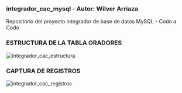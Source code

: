 ### integrador_cac_mysql - Autor: Wilver Arriaza
Repositorio del proyecto integrador de base de datos MySQL - Codo a Codo 
### ESTRUCTURA DE LA TABLA ORADORES
![integrador_cac_estructura](https://github.com/WilverArriaza/integrador_cac_mysql/assets/110066403/64db47fd-db9f-4842-acce-de75b1248535)
### CAPTURA DE REGISTROS
![integrador_cac_registros](https://github.com/WilverArriaza/integrador_cac_mysql/assets/110066403/83ad574f-f3bb-4004-8637-e4c0109fe6b1)

